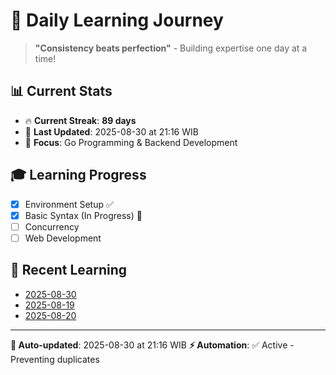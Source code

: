 # 🚀 Daily Learning Journey

> **"Consistency beats perfection"** - Building expertise one day at a time!

## 📊 Current Stats
- 🔥 **Current Streak**: **89 days**
- 📅 **Last Updated**: 2025-08-30 at 21:16 WIB
- 🎯 **Focus**: Go Programming & Backend Development

## 🎓 Learning Progress
- [x] Environment Setup ✅
- [x] Basic Syntax (In Progress) 🔄
- [ ] Concurrency
- [ ] Web Development

## 📖 Recent Learning
- [2025-08-30](learning-log/.md)
- [2025-08-19](learning-log/.md)
- [2025-08-20](learning-log/.md)

---
**🤖 Auto-updated**: 2025-08-30 at 21:16 WIB
**⚡ Automation**: ✅ Active - Preventing duplicates
